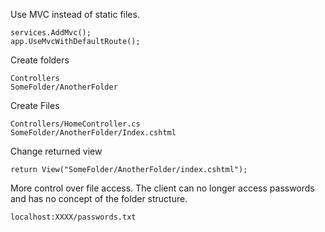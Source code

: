 ﻿
Use MVC instead of static files.
```
services.AddMvc();
app.UseMvcWithDefaultRoute();
```


Create folders
```
Controllers
SomeFolder/AnotherFolder
```

Create Files
```
Controllers/HomeController.cs
SomeFolder/AnotherFolder/Index.cshtml
```

Change returned view
```
return View("SomeFolder/AnotherFolder/index.cshtml");
```


More control over file access. The client can no longer access passwords and has no concept of the folder structure.
```
localhost:XXXX/passwords.txt
```
